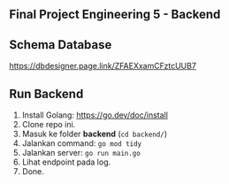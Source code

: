 ## Final Project Engineering 5 - Backend

## Schema Database
https://dbdesigner.page.link/ZFAEXxamCFztcUUB7

## Run Backend
1. Install Golang: https://go.dev/doc/install
2. Clone repo ini.
3. Masuk ke folder <b>backend</b> (```cd backend/```)
4. Jalankan command: ```go mod tidy```
5. Jalankan server: ```go run main.go```
6. Lihat endpoint pada log.
7. Done.
